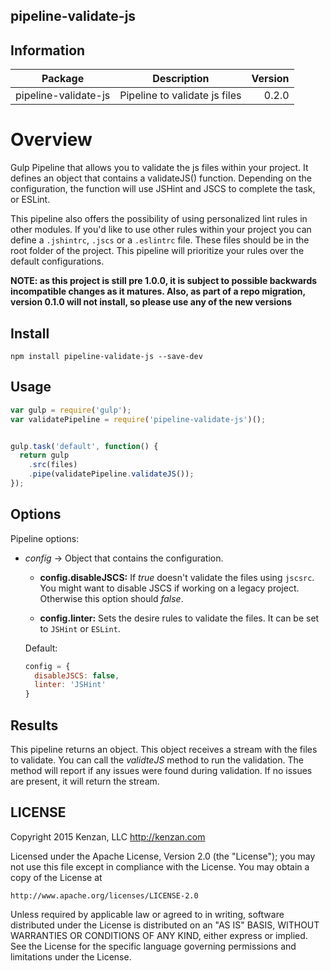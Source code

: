 ## pipeline-validate-js


## Information

| Package       | Description   | Version|
| ------------- |:-------------:| -----:|
| pipeline-validate-js| Pipeline to validate js files | 0.2.0 |

# Overview

Gulp Pipeline that allows you to validate the js files within your project. It defines an object that contains a 
validateJS() function. Depending on the configuration, the function will use JSHint and JSCS to complete the task, or 
ESLint.

This pipeline also offers the possibility of using personalized lint rules in other modules. If you'd like to use other 
rules within your project you can define a `.jshintrc`, `.jscs` or a `.eslintrc` file. These files should be in the 
root folder of the project. This pipeline will prioritize your rules over the default configurations.

**NOTE: as this project is still pre 1.0.0, it is subject to possible backwards incompatible changes as it matures.
Also, as part of a repo migration, version 0.1.0 will not install, so please use any of the new versions**

## Install

`npm install pipeline-validate-js --save-dev`

## Usage
```javascript
var gulp = require('gulp');
var validatePipeline = require('pipeline-validate-js')();


gulp.task('default', function() {
  return gulp
    .src(files)
    .pipe(validatePipeline.validateJS());
});
```

## Options

Pipeline options:
* _config_ -> Object that contains the configuration.

    + __config.disableJSCS:__ If _true_ doesn't validate the files using `jscsrc`. You might want to disable JSCS if working on a legacy project. Otherwise this option should _false_.

    + __config.linter:__ Sets the desire rules to validate the files. It can be set to `JSHint` or `ESLint`.


  Default:
  ```javascript
  config = {
    disableJSCS: false,
    linter: 'JSHint'  
  }
  ```  

## Results

This pipeline returns an object. This object receives a stream with the files to validate. You can call the _validteJS_ 
method to run the validation. The method will report if any issues were found during validation. If no issues are 
present, it will return the stream.

## LICENSE
Copyright 2015 Kenzan, LLC <http://kenzan.com>

Licensed under the Apache License, Version 2.0 (the "License");
you may not use this file except in compliance with the License.
You may obtain a copy of the License at

    http://www.apache.org/licenses/LICENSE-2.0

Unless required by applicable law or agreed to in writing, software
distributed under the License is distributed on an "AS IS" BASIS,
WITHOUT WARRANTIES OR CONDITIONS OF ANY KIND, either express or implied.
See the License for the specific language governing permissions and
limitations under the License.